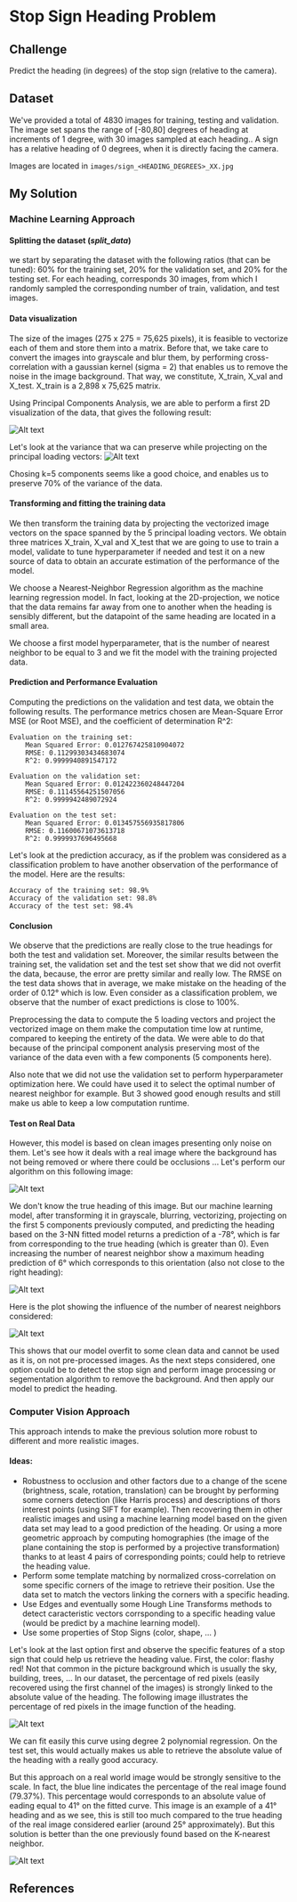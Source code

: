 
# Stop Sign Heading Problem

## Challenge

Predict the heading (in degrees) of the stop sign (relative to the camera).

## Dataset

We've provided a total of 4830 images for training, testing and validation.  The image set spans the range of [-80,80] degrees of heading at increments of 1 degree, with 30 images sampled at each heading..  A sign has a relative heading of 0 degrees, when it is directly facing the camera.

Images are located in `images/sign_<HEADING_DEGREES>_XX.jpg`



## My Solution

### Machine Learning Approach
#### Splitting the dataset (*split_data*)
we start by separating the dataset with the following ratios (that can be tuned): 60% for the training set, 20% for the validation set, and 20% for the testing set.
For each heading, corresponds 30 images, from which I randomly sampled the corresponding number of train, validation, and test images.

#### Data visualization
The size of the images (275 x 275 = 75,625 pixels), it is feasible to vectorize each of them and store them into a matrix. Before that, we take care to convert the images into grayscale and blur them, by performing cross-correlation with a gaussian kernel (sigma = 2) that enables us to remove the noise in the image background. That way, we constitute, X_train, X_val and X_test.
X_train is a 2,898 x 75,625 matrix.

Using Principal Components Analysis, we are able to perform a first 2D visualization of the data, that gives the following result:

![Alt text](plots/pca_2d.png?raw=true "2D visualization after PCA")

Let's look at the variance that wa can preserve while projecting on the principal loading vectors:
![Alt text](plots/pca_explained_variance.png?raw=true "Preserved variance of the first components")

Chosing k=5 components seems like a good choice, and enables us to preserve 70% of the variance of the data.

#### Transforming and fitting the training data
We then transform the training data by projecting the vectorized image vectors on the space spanned by the 5 principal loading vectors. We obtain three matrices X_train, X_val and X_test that we are going to use to train a model, validate to tune hyperparameter if needed and test it on a new source of data to obtain an accurate estimation of the performance of the model.

We choose a Nearest-Neighbor Regression algorithm as the machine learning regression model. In fact, looking at the 2D-projection, we notice that the data remains far away from one to another when the heading is sensibly different, but the datapoint of the same heading are located in a small area.

We choose a first model hyperparameter, that is the number of nearest neighbor to be equal to 3 and we fit the model with the training projected data.


#### Prediction and Performance Evaluation
Computing the predictions on the validation and test data, we obtain the following results.
The performance metrics chosen are Mean-Square Error MSE (or Root MSE), and the coefficient of determination R^2:

    Evaluation on the training set:
        Mean Squared Error: 0.012767425810904072
        RMSE: 0.11299303434683074
        R^2: 0.9999940891547172
    
    Evaluation on the validation set:
        Mean Squared Error: 0.012422360248447204
        RMSE: 0.11145564251507056
        R^2: 0.9999942489072924
    
    Evaluation on the test set:
        Mean Squared Error: 0.013457556935817806
        RMSE: 0.11600671073613718
        R^2: 0.9999937696495668

Let's look at the prediction accuracy, as if the problem was considered as a classification problem to have another observation of the performance of the model. Here are the results:

    Accuracy of the training set: 98.9%
    Accuracy of the validation set: 98.8%
    Accuracy of the test set: 98.4%



#### Conclusion
We observe that the predictions are really close to the true headings for both the test and validation set.
Moreover, the similar results between the training set, the validation set and the test set show that we did not overfit the data, because, the error are pretty similar and really low.
The RMSE on the test data shows that in average, we make mistake on the heading of the order of 0.12° which is low.
Even consider as a classification problem, we observe that the number of exact predictions is close to 100%.

Preprocessing the data to compute the 5 loading vectors and project the vectorized image on them make the computation time low at runtime, compared to keeping the entirety of the data. We were able to do that because of the principal component analysis preserving most of the variance of the data even with a few components (5 components here).

Also note that we did not use the validation set to perform hyperparameter optimization here. We could have used it to select the optimal number of nearest neighbor for example. But 3 showed good enough results and still make us able to keep a low computation runtime.

#### Test on Real Data
However, this model is based on clean images presenting only noise on them. Let's see how it deals with a real image where the background has not being removed or where there could be occlusions ...
Let's perform our algorithm on this following image:



![Alt text](real_images/1.jpg?raw=true "Real image of a stop sign")

We don't know the true heading of this image. But our machine learning model, after transforming it in grayscale, blurring, vectorizing, projecting on the first 5 components previously computed, and predicting the heading based on the 3-NN fitted model returns a prediction of a -78°, which is far from corresponding to the true heading (which is greater than 0).
Even increasing the number of nearest neighbor show a maximum heading prediction of  6° which corresponds to this orientation (also not close to the right heading):

![Alt text](real_images/sign_6_0.jpg?raw=true "Stop Sign with a 6° heading")

Here is the plot showing the influence of the number of nearest neighbors considered:

![Alt text](plots/on_real_image.png?raw=true "Influence of the number of Nearest Neighbors")


This shows that our model overfit to some clean data and cannot be used as it is, on not pre-processed images.
As the next steps considered, one option could be to detect the stop sign and perform image processing or segementation algorithm to remove the background. And then apply our model to predict the heading.



### Computer Vision Approach
This approach intends to make the previous solution more robust to different and more realistic images.

#### Ideas:
- Robustness to occlusion and other factors due to a change of the scene (brightness, scale, rotation, translation) can be brought by performing some corners detection (like Harris process) and descriptions of thors interest points (using SIFT for example). Then recovering them in other realistic images and using a machine learning model based on the given data set may lead to a good prediction of the heading. Or using a more geometric approach by computing homographies (the image of the plane containing the stop is performed by a projective transformation) thanks to at least 4 pairs of corresponding points; could help to retrieve the heading value.
- Perform some template matching by normalized cross-correlation on some specific corners of the image to retrieve their position. Use the data set to match the vectors linking the corners with a specific heading.
- Use Edges and eventually some Hough Line Transforms methods to detect caracteristic vectors corrsponding to a specific heading value (would be predict by a machine learning model).
- Use some properties of Stop Signs (color, shape, ... )

Let's look at the last option first and observe the specific features of a stop sign that could help us retrieve the heading value.
First, the color: flashy red! Not that common in the picture background which is usually the sky, building, trees, ...
In our dataset, the percentage of red pixels (easily recovered using the first channel of the images) is strongly linked to the absolute value of the heading. The following image illustrates the percentage of red pixels in the image function of the heading.

![Alt text](plots/red_percentage.png?raw=true "Percentage of red pixels function of the heading")

We can fit easily this curve using degree 2 polynomial regression. On the test set, this would actually makes us able to retrieve the absolute value of the heading with a really good accuracy.

But this approach on a real world image would be strongly sensitive to the scale. In fact, the blue line indicates the percentage of the real image found (79.37%). This percentage would corresponds to an absolute value of eading equal to 41° on the fitted curve.
This image is an example of a 41° heading and as we see, this is still too much compared to the true heading of the real image considered earlier (around 25° approximately). But this solution is better than the one previously found based on the K-nearest neighbor.

![Alt text](real_images/sign_41_0.jpg?raw=true "Stop Sign with a 41° heading")



## References






